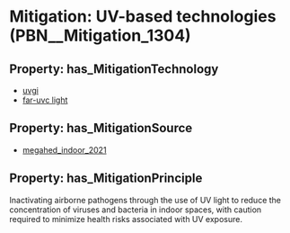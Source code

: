 # Mitigation: __UV-based technologies__ (PBN__Mitigation_1304)

## Property: has_MitigationTechnology

* [uvgi](../Technology/PBN__Technology_3775)
* [far-uvc light](../Technology/PBN__Technology_3776)

## Property: has_MitigationSource

* [megahed_indoor_2021](../Article/PBN__Article_206)

## Property: has_MitigationPrinciple

Inactivating airborne pathogens through the use of UV light to reduce the concentration of viruses and bacteria in indoor spaces, with caution required to minimize health risks associated with UV exposure.

